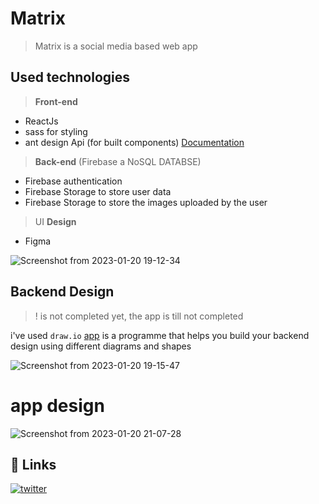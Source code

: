 # Matrix

> Matrix is a social media based web app

## Used technologies

> **Front-end**

- ReactJs
- sass for styling
- ant design Api (for built components) [Documentation](https://ant.design/)

> **Back-end** (Firebase a NoSQL DATABSE)

- Firebase authentication
- Firebase Storage to store user data
- Firebase Storage to store the images uploaded by the user

> UI **Design**
- Figma

![Screenshot from 2023-01-20 19-12-34](https://user-images.githubusercontent.com/72669865/213777172-8d784e76-45b3-49c4-8225-94d1d1ba3ba2.png)

## Backend Design

> ! is not completed yet, the app is till not completed

i've used `draw.io` [app](https://app.diagrams.net/) is a programme that helps you build your backend design using different diagrams and shapes

![Screenshot from 2023-01-20 19-15-47](https://user-images.githubusercontent.com/72669865/213777110-eba9db29-3de9-4dfd-ae8f-83065964d0d6.png)

# app design 

![Screenshot from 2023-01-20 21-07-28](https://user-images.githubusercontent.com/72669865/213796219-0ad91378-b404-4503-a14e-22deee08b2bb.png)


## 🔗 Links

[![twitter](https://img.shields.io/badge/twitter-1DA1F2?style=for-the-badge&logo=twitter&logoColor=white)](https://twitter.com/OussamaChahidi6)

